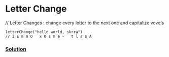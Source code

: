 # Letter Change

// Letter Changes : change every letter to the next one and capitalize vovels

```
letterChange("hello world, skrra")
// i E m m O   x O s m e -   t l s s A
```

### [Solution](./letterChange.js)
